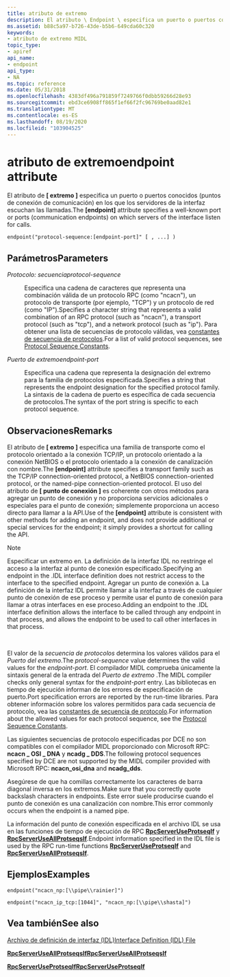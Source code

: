 ```yaml
---
title: atributo de extremo
description: El atributo \ Endpoint \ especifica un puerto o puertos conocidos (puntos de conexión de comunicación) en los que los servidores de la interfaz escuchan las llamadas.
ms.assetid: b88c5a97-b726-43de-b5b6-649cda60c320
keywords:
- atributo de extremo MIDL
topic_type:
- apiref
api_name:
- endpoint
api_type:
- NA
ms.topic: reference
ms.date: 05/31/2018
ms.openlocfilehash: 4383df496a791859f7249766f0dbb59266d28e93
ms.sourcegitcommit: ebd3ce6908ff865f1ef66f2fc96769be0aad82e1
ms.translationtype: MT
ms.contentlocale: es-ES
ms.lasthandoff: 08/19/2020
ms.locfileid: "103904525"
---
```

# <a name="endpoint-attribute"></a><span data-ttu-id="47e9b-104">atributo de extremo</span><span class="sxs-lookup"><span data-stu-id="47e9b-104">endpoint attribute</span></span>

<span data-ttu-id="47e9b-105">El atributo de **\[ extremo \]** especifica un puerto o puertos conocidos (puntos de conexión de comunicación) en los que los servidores de la interfaz escuchan las llamadas.</span><span class="sxs-lookup"><span data-stu-id="47e9b-105">The **\[endpoint\]** attribute specifies a well-known port or ports (communication endpoints) on which servers of the interface listen for calls.</span></span>

``` syntax
endpoint("protocol-sequence:[endpoint-port]" [ , ...] )
```

## <a name="parameters"></a><span data-ttu-id="47e9b-106">Parámetros</span><span class="sxs-lookup"><span data-stu-id="47e9b-106">Parameters</span></span>

<dl> <dt>

<span data-ttu-id="47e9b-107">*Protocolo: secuencia*</span><span class="sxs-lookup"><span data-stu-id="47e9b-107">*protocol-sequence*</span></span> 
</dt> <dd>

<span data-ttu-id="47e9b-108">Especifica una cadena de caracteres que representa una combinación válida de un protocolo RPC (como "ncacn"), un protocolo de transporte (por ejemplo, "TCP") y un protocolo de red (como "IP").</span><span class="sxs-lookup"><span data-stu-id="47e9b-108">Specifies a character string that represents a valid combination of an RPC protocol (such as "ncacn"), a transport protocol (such as "tcp"), and a network protocol (such as "ip").</span></span> <span data-ttu-id="47e9b-109">Para obtener una lista de secuencias de protocolo válidas, vea [constantes de secuencia de protocolos](/windows/desktop/Rpc/protocol-sequence-constants).</span><span class="sxs-lookup"><span data-stu-id="47e9b-109">For a list of valid protocol sequences, see [Protocol Sequence Constants](/windows/desktop/Rpc/protocol-sequence-constants).</span></span>

</dd> <dt>

<span data-ttu-id="47e9b-110">*Puerto de extremo*</span><span class="sxs-lookup"><span data-stu-id="47e9b-110">*endpoint-port*</span></span> 
</dt> <dd>

<span data-ttu-id="47e9b-111">Especifica una cadena que representa la designación del extremo para la familia de protocolos especificada.</span><span class="sxs-lookup"><span data-stu-id="47e9b-111">Specifies a string that represents the endpoint designation for the specified protocol family.</span></span> <span data-ttu-id="47e9b-112">La sintaxis de la cadena de puerto es específica de cada secuencia de protocolos.</span><span class="sxs-lookup"><span data-stu-id="47e9b-112">The syntax of the port string is specific to each protocol sequence.</span></span>

</dd> </dl>

## <a name="remarks"></a><span data-ttu-id="47e9b-113">Observaciones</span><span class="sxs-lookup"><span data-stu-id="47e9b-113">Remarks</span></span>

<span data-ttu-id="47e9b-114">El atributo de **\[ extremo \]** especifica una familia de transporte como el protocolo orientado a la conexión TCP/IP, un protocolo orientado a la conexión NetBIOS o el protocolo orientado a la conexión de canalización con nombre.</span><span class="sxs-lookup"><span data-stu-id="47e9b-114">The **\[endpoint\]** attribute specifies a transport family such as the TCP/IP connection-oriented protocol, a NetBIOS connection-oriented protocol, or the named-pipe connection-oriented protocol.</span></span> <span data-ttu-id="47e9b-115">El uso del atributo de **\[ punto de conexión \]** es coherente con otros métodos para agregar un punto de conexión y no proporciona servicios adicionales o especiales para el punto de conexión; simplemente proporciona un acceso directo para llamar a la API.</span><span class="sxs-lookup"><span data-stu-id="47e9b-115">Use of the **\[endpoint\]** attribute is consistent with other methods for adding an endpoint, and does not provide additional or special services for the endpoint; it simply provides a shortcut for calling the API.</span></span>

> [!Note]  
> <span data-ttu-id="47e9b-116">Especificar un extremo en. La definición de la interfaz IDL no restringe el acceso a la interfaz al punto de conexión especificado.</span><span class="sxs-lookup"><span data-stu-id="47e9b-116">Specifying an endpoint in the .IDL interface definition does not restrict access to the interface to the specified endpoint.</span></span> <span data-ttu-id="47e9b-117">Agregar un punto de conexión a. La definición de la interfaz IDL permite llamar a la interfaz a través de cualquier punto de conexión de ese proceso y permite usar el punto de conexión para llamar a otras interfaces en ese proceso.</span><span class="sxs-lookup"><span data-stu-id="47e9b-117">Adding an endpoint to the .IDL interface definition allows the interface to be called through any endpoint in that process, and allows the endpoint to be used to call other interfaces in that process.</span></span>

 

<span data-ttu-id="47e9b-118">El valor de la *secuencia de protocolos* determina los valores válidos para el *Puerto del extremo*.</span><span class="sxs-lookup"><span data-stu-id="47e9b-118">The *protocol-sequence* value determines the valid values for the *endpoint-port*.</span></span> <span data-ttu-id="47e9b-119">El compilador MIDL comprueba únicamente la sintaxis general de la entrada del *Puerto de extremo* .</span><span class="sxs-lookup"><span data-stu-id="47e9b-119">The MIDL compiler checks only general syntax for the *endpoint-port* entry.</span></span> <span data-ttu-id="47e9b-120">Las bibliotecas en tiempo de ejecución informan de los errores de especificación de puerto.</span><span class="sxs-lookup"><span data-stu-id="47e9b-120">Port specification errors are reported by the run-time libraries.</span></span> <span data-ttu-id="47e9b-121">Para obtener información sobre los valores permitidos para cada secuencia de protocolo, vea las [constantes de secuencia de protocolo](/windows/desktop/Rpc/protocol-sequence-constants).</span><span class="sxs-lookup"><span data-stu-id="47e9b-121">For information about the allowed values for each protocol sequence, see the [Protocol Sequence Constants](/windows/desktop/Rpc/protocol-sequence-constants).</span></span>

<span data-ttu-id="47e9b-122">Las siguientes secuencias de protocolo especificadas por DCE no son compatibles con el compilador MIDL proporcionado con Microsoft RPC: **ncacn \_ OSI \_ DNA** y **ncadg \_ DDS**.</span><span class="sxs-lookup"><span data-stu-id="47e9b-122">The following protocol sequences specified by DCE are not supported by the MIDL compiler provided with Microsoft RPC: **ncacn\_osi\_dna** and **ncadg\_dds**.</span></span>

<span data-ttu-id="47e9b-123">Asegúrese de que ha comillas correctamente los caracteres de barra diagonal inversa en los extremos.</span><span class="sxs-lookup"><span data-stu-id="47e9b-123">Make sure that you correctly quote backslash characters in endpoints.</span></span> <span data-ttu-id="47e9b-124">Este error suele producirse cuando el punto de conexión es una canalización con nombre.</span><span class="sxs-lookup"><span data-stu-id="47e9b-124">This error commonly occurs when the endpoint is a named pipe.</span></span>

<span data-ttu-id="47e9b-125">La información del punto de conexión especificada en el archivo IDL se usa en las funciones de tiempo de ejecución de RPC [**RpcServerUseProtseqIf**](/windows/desktop/api/rpcdce/nf-rpcdce-rpcserveruseprotseqif) y [**RpcServerUseAllProtseqsIf**](/windows/desktop/api/rpcdce/nf-rpcdce-rpcserveruseallprotseqsif).</span><span class="sxs-lookup"><span data-stu-id="47e9b-125">Endpoint information specified in the IDL file is used by the RPC run-time functions [**RpcServerUseProtseqIf**](/windows/desktop/api/rpcdce/nf-rpcdce-rpcserveruseprotseqif) and [**RpcServerUseAllProtseqsIf**](/windows/desktop/api/rpcdce/nf-rpcdce-rpcserveruseallprotseqsif).</span></span>

## <a name="examples"></a><span data-ttu-id="47e9b-126">Ejemplos</span><span class="sxs-lookup"><span data-stu-id="47e9b-126">Examples</span></span>

``` syntax
endpoint("ncacn_np:[\\pipe\\rainier]") 

endpoint("ncacn_ip_tcp:[1044]", "ncacn_np:[\\pipe\\shasta]")
```

## <a name="see-also"></a><span data-ttu-id="47e9b-127">Vea también</span><span class="sxs-lookup"><span data-stu-id="47e9b-127">See also</span></span>

<dl> <dt>

[<span data-ttu-id="47e9b-128">Archivo de definición de interfaz (IDL)</span><span class="sxs-lookup"><span data-stu-id="47e9b-128">Interface Definition (IDL) File</span></span>](interface-definition-idl-file.md)
</dt> <dt>

[<span data-ttu-id="47e9b-129">**RpcServerUseAllProtseqsIf**</span><span class="sxs-lookup"><span data-stu-id="47e9b-129">**RpcServerUseAllProtseqsIf**</span></span>](/windows/desktop/api/rpcdce/nf-rpcdce-rpcserveruseallprotseqsif)
</dt> <dt>

[<span data-ttu-id="47e9b-130">**RpcServerUseProtseqIf**</span><span class="sxs-lookup"><span data-stu-id="47e9b-130">**RpcServerUseProtseqIf**</span></span>](/windows/desktop/api/rpcdce/nf-rpcdce-rpcserveruseprotseqif)
</dt> </dl>

 

 